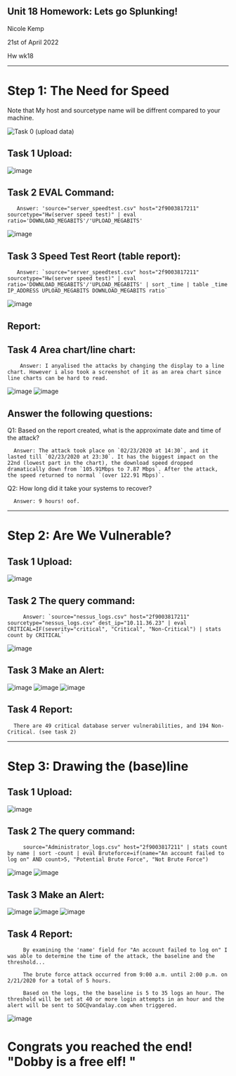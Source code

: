## Unit 18 Homework: Lets go Splunking!

Nicole Kemp

21st of April 2022

Hw wk18


---

# Step 1: The Need for Speed 

Note that My host and sourcetype name will be diffrent compared to your machine.  

![Task 0 (upload data)](https://user-images.githubusercontent.com/91113466/164487796-e2b73b3d-a7f6-47cb-b65e-06e55c3f0e2b.jpg)



## Task 1 Upload:
![image](https://user-images.githubusercontent.com/91113466/164487623-aac071df-4d71-4ccf-8856-bd548352b32a.png)

## Task 2 EVAL Command: 

       Answer: 'source="server_speedtest.csv" host="2f9003817211" sourcetype="Hw(server speed test)" | eval ratio='DOWNLOAD_MEGABITS'/'UPLOAD_MEGABITS'

![image](https://user-images.githubusercontent.com/91113466/164487875-043f1cb7-0182-4433-86ea-4756e797ab9a.png)

## Task 3 Speed Test Reort (table report):

       Answer: `source="server_speedtest.csv" host="2f9003817211" sourcetype="Hw(server speed test)" | eval ratio='DOWNLOAD_MEGABITS'/'UPLOAD_MEGABITS' | sort _time | table _time IP_ADDRESS UPLOAD_MEGABITS DOWNLOAD_MEGABITS ratio`

![image](https://user-images.githubusercontent.com/91113466/164487936-0eb63219-60b5-47cb-a857-c2d6bb76148c.png)


## Report:

## Task 4 Area chart/line chart:

        Answer: I anyalised the attacks by changing the display to a line chart. However i also took a screenshot of it as an area chart since line charts can be hard to read.

![image](https://user-images.githubusercontent.com/91113466/164487983-9805e5d7-90a1-4d6d-bfd6-31c08d2cfe2d.png)
![image](https://user-images.githubusercontent.com/91113466/164488020-71def407-5de2-4134-8448-07560ab49caa.png)


## Answer the following questions:

Q1: Based on the report created, what is the approximate date and time of the attack?
      
      Answer: The attack took place on `02/23/2020 at 14:30`, and it lasted till `02/23/2020 at 23:30`. It has the biggest impact on the 22nd (lowest part in the chart), the download speed dropped dramatically down from `105.91Mbps to 7.87 Mbps`. After the attack, the speed returned to normal `(over 122.91 Mbps)`.

Q2: How long did it take your systems to recover?

      Answer: 9 hours! oof.

___
# Step 2: Are We Vulnerable? 

## Task 1 Upload:
![image](https://user-images.githubusercontent.com/91113466/164488106-94785249-ad2f-4523-9bc0-320c55f5e5f9.png)


## Task 2 The query command: 

         Answer: `source="nessus_logs.csv" host="2f9003817211" sourcetype="nessus_logs.csv" dest_ip="10.11.36.23" | eval CRITICAL=IF(severity="critical", "Critical", "Non-Critical") | stats count by CRITICAL`
![image](https://user-images.githubusercontent.com/91113466/164488147-f2224d2f-8ee5-4054-b25d-6a8858ee9d4b.png)


## Task 3 Make an Alert:
![image](https://user-images.githubusercontent.com/91113466/164488198-eba1cf5d-370e-467d-b91d-49ae0aeba298.png)
![image](https://user-images.githubusercontent.com/91113466/164488233-e42844a2-5189-40fd-bdb9-36362713980b.png)
![image](https://user-images.githubusercontent.com/91113466/164488271-3dd39e88-23c4-4faa-bbb9-c159eede9663.png)

## Task 4 Report:
      There are 49 critical database server vulnerabilities, and 194 Non-Critical. (see task 2)
___
# Step 3: Drawing the (base)line

## Task 1 Upload:
![image](https://user-images.githubusercontent.com/91113466/164488453-63667f4e-439f-483a-8a93-862785a82fa8.png)
## Task 2 The query command: 

         source="Administrator_logs.csv" host="2f9003817211" | stats count by name | sort -count | eval Bruteforce=if(name="An account failed to log on" AND count>5, "Potential Brute Force", "Not Brute Force")

![image](https://user-images.githubusercontent.com/91113466/164488508-a9ccf0aa-3e41-4cdf-bcbf-14e8dca2221e.png)
![image](https://user-images.githubusercontent.com/91113466/164488551-f5e0484a-0403-468e-8fee-80758fada792.png)


## Task 3 Make an Alert:
![image](https://user-images.githubusercontent.com/91113466/164488661-c14b4982-15cc-4bd1-8081-298e8248c79f.png)
![image](https://user-images.githubusercontent.com/91113466/164488705-25637345-2a1a-4077-affd-d8b28e3423e9.png)
![image](https://user-images.githubusercontent.com/91113466/164488748-45654303-5396-45e3-915b-3b9e3e9c2ada.png)


## Task 4 Report:

         By examining the 'name' field for "An account failed to log on" I was able to determine the time of the attack, the baseline and the threshold...

         The brute force attack occurred from 9:00 a.m. until 2:00 p.m. on 2/21/2020 for a total of 5 hours.

         Based on the logs, the the baseline is 5 to 35 logs an hour. The threshold will be set at 40 or more login attempts in an hour and the alert will be sent to SOC@vandalay.com when triggered.

![image](https://user-images.githubusercontent.com/91113466/164488921-05f6f722-1066-478c-a0ab-b4f881983268.png)


# Congrats you reached the end! "Dobby is a free elf! "
  
